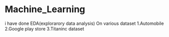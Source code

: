 # Machine_Learning
i have done EDA(explorarory data analysis)
On various dataset
1.Automobile
2.Google play store
3.Titaninc dataset
